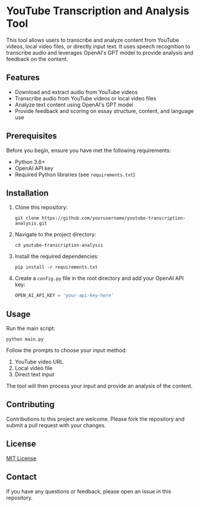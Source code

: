 # YouTube Transcription and Analysis Tool

This tool allows users to transcribe and analyze content from YouTube videos, local video files, or directly input text. It uses speech recognition to transcribe audio and leverages OpenAI's GPT model to provide analysis and feedback on the content.

## Features

- Download and extract audio from YouTube videos
- Transcribe audio from YouTube videos or local video files
- Analyze text content using OpenAI's GPT model
- Provide feedback and scoring on essay structure, content, and language use

## Prerequisites

Before you begin, ensure you have met the following requirements:

- Python 3.6+
- OpenAI API key
- Required Python libraries (see `requirements.txt`)

## Installation

1. Clone this repository:
   ```
   git clone https://github.com/yourusername/youtube-transcription-analysis.git
   ```

2. Navigate to the project directory:
   ```
   cd youtube-transcription-analysis
   ```

3. Install the required dependencies:
   ```
   pip install -r requirements.txt
   ```

4. Create a `config.py` file in the root directory and add your OpenAI API key:
   ```python
   OPEN_AI_API_KEY = 'your-api-key-here'
   ```

## Usage

Run the main script:

```
python main.py
```

Follow the prompts to choose your input method:

1. YouTube video URL
2. Local video file
3. Direct text input

The tool will then process your input and provide an analysis of the content.

## Contributing

Contributions to this project are welcome. Please fork the repository and submit a pull request with your changes.

## License

[MIT License](https://opensource.org/licenses/MIT)

## Contact

If you have any questions or feedback, please open an issue in this repository.